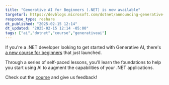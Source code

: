 ```yaml
---
title: "Generative AI for Beginners (.NET) is now available"
targeturl: https://devblogs.microsoft.com/dotnet/announcing-generative-ai-for-beginners-dotnet/
response_type: reshare
dt_published: "2025-02-15 12:14"
dt_updated: "2025-02-15 12:14 -05:00"
tags: ["ai","dotnet","course","generativeai"]
---
```


If you're a .NET developer looking to get started with Generative AI, there's [a new course for beginners](https://devblogs.microsoft.com/dotnet/announcing-generative-ai-for-beginners-dotnet/) that just launched. 

Through a series of self-paced lessons, you'll learn the foundations to help you start using AI to augment the capabilities of your .NET applications. 

Check out the [course](https://aka.ms/genainet) and give us feedback!
